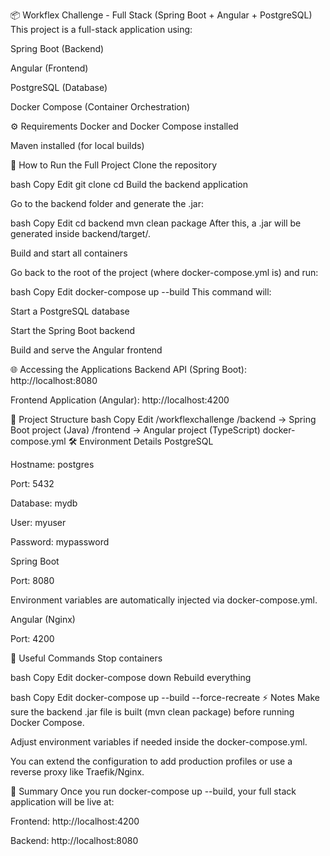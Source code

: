 📦 Workflex Challenge - Full Stack (Spring Boot + Angular + PostgreSQL)
This project is a full-stack application using:

Spring Boot (Backend)

Angular (Frontend)

PostgreSQL (Database)

Docker Compose (Container Orchestration)

⚙️ Requirements
Docker and Docker Compose installed

Maven installed (for local builds)

🚀 How to Run the Full Project
Clone the repository

bash
Copy
Edit
git clone <your-repo-url>
cd <your-project-folder>
Build the backend application

Go to the backend folder and generate the .jar:

bash
Copy
Edit
cd backend
mvn clean package
After this, a .jar will be generated inside backend/target/.

Build and start all containers

Go back to the root of the project (where docker-compose.yml is) and run:

bash
Copy
Edit
docker-compose up --build
This command will:

Start a PostgreSQL database

Start the Spring Boot backend

Build and serve the Angular frontend

🌐 Accessing the Applications
Backend API (Spring Boot): http://localhost:8080

Frontend Application (Angular): http://localhost:4200

📂 Project Structure
bash
Copy
Edit
/workflexchallenge
  /backend    → Spring Boot project (Java)
  /frontend     → Angular project (TypeScript)
docker-compose.yml
🛠 Environment Details
PostgreSQL

Hostname: postgres

Port: 5432

Database: mydb

User: myuser

Password: mypassword

Spring Boot

Port: 8080

Environment variables are automatically injected via docker-compose.yml.

Angular (Nginx)

Port: 4200

🧹 Useful Commands
Stop containers

bash
Copy
Edit
docker-compose down
Rebuild everything

bash
Copy
Edit
docker-compose up --build --force-recreate
⚡ Notes
Make sure the backend .jar file is built (mvn clean package) before running Docker Compose.

Adjust environment variables if needed inside the docker-compose.yml.

You can extend the configuration to add production profiles or use a reverse proxy like Traefik/Nginx.

🎯 Summary
Once you run docker-compose up --build, your full stack application will be live at:

Frontend: http://localhost:4200

Backend: http://localhost:8080

